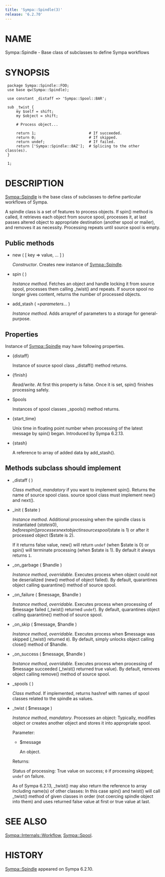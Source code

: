 ```yaml
---
title: 'Sympa::Spindle(3)'
release: '6.2.70'
---
```


# NAME

Sympa::Spindle - Base class of subclasses to define Sympa workflows

# SYNOPSIS

     package Sympa::Spindle::FOO;
     use base qw(Sympa::Spindle);

     use constant _distaff => 'Sympa::Spool::BAR';
     
     sub _twist {
         my $self = shift;
         my $object = shift;
     
         # Process object...
    
         return 1;                        # If succeeded.
         return 0;                        # If skipped.
         return undef;                    # If failed.
         return ['Sympa::Spindle::BAZ'];  # Splicing to the other class(es).
     }

     1;

# DESCRIPTION

[Sympa::Spindle](./Sympa-Spindle.3.md) is the base class of subclasses to define particular
workflows of Sympa.

A spindle class is a set of features to process objects.
If spin() method is called, it retrieves each object from source spool,
processes it, at last passes altered object to appropriate destination
(another spool or mailer), and removes it as necessity.
Processing repeats until source spool is empty.

## Public methods

- new ( \[ key => value, ... \] )

    _Constructor_.
    Creates new instance of [Sympa::Spindle](./Sympa-Spindle.3.md).

- spin ( )

    _Instance method_.
    Fetches an object and handle locking it from source spool, processes them
    calling \_twist() and repeats.
    If source spool no longer gives content, returns the number of processed
    objects.

- add\_stash ( =_parameters_... )

    _Instance method_.
    Adds arrayref of parameters to a storage for general-purpose.

## Properties

Instance of [Sympa::Spindle](./Sympa-Spindle.3.md) may have following properties.

- {distaff}

    Instance of source spool class \_distaff() method returns.

- {finish}

    _Read/write_.
    At first this property is false.
    Once it is set, spin() finishes processing safely.

- Spools

    Instances of spool classes \_spools() method returns.

- {start\_time}

    Unix time in floating point number when processing of the latest message by
    spin() began.
    Introduced by Sympa 6.2.13.

- {stash}

    A reference to array of added data by add\_stash().

## Methods subclass should implement

- \_distaff ( )

    _Class method_, _mandatory_ if you want to implement spin().
    Returns the name of source spool class.
    source spool class must implement new() and next().

- \_init ( $state )

    _Instance method_.
    Additional processing
    when the spindle class is instantiated ($state is 0), before spin() processes
    next object in source spool ($state is 1) or after it processed object
    ($state is 2).

    If it returns false value, new() will return `undef` (when $state is 0)
    or spin() will terminate processing (when $state is 1).
    By default it always returns `1`.

- \_on\_garbage ( $handle )

    _Instance method_, _overridable_.
    Executes process when object could not be deserialized (new() method of object
    failed).
    By default, quarantines object calling quarantine() method of source spool.

- \_on\_failure ( $message, $handle )

    _Instance method_, _overridable_.
    Executes process when processing of $message failed (\_twist() returned
    `undef`).
    By default, quarantines object calling quarantine() method of source spool.

- \_on\_skip ( $message, $handle )

    _Instance method_, _overridable_.
    Executes process when $message was skipped (\_twist() returned `0`).
    By default, simply unlocks object calling close() method of $handle.

- \_on\_success ( $message, $handle )

    _Instance method_, _overridable_.
    Executes process when processing of $message succeeded (\_twist() returned true
    value).
    By default, removes object calling remove() method of source spool.

- \_spools ( )

    _Class method_.
    If implemented, returns hashref with names of spool classes related to the
    spindle as values.

- \_twist ( $message )

    _Instance method_, _mandatory_.
    Processes an object: Typically, modifies object or creates another object and
    stores it into appropriate spool.

    Parameter:

    - $message

        An object.

    Returns:

    Status of processing:
    True value on success; `0` if processing skipped; `undef` on failure.

    As of Sympa 6.2.13, \_twist() may also return the reference to array including
    name(s) of other classes:
    In this case spin() and twist() will call \_twist() method of given classes in
    order (not coercing spindle object into them) and uses returned false value
    at first or true value at last.

# SEE ALSO

[Sympa::Internals::Workflow](./Sympa-Internals-Workflow.3.md),
[Sympa::Spool](./Sympa-Spool.3.md).

# HISTORY

[Sympa::Spindle](./Sympa-Spindle.3.md) appeared on Sympa 6.2.10.

